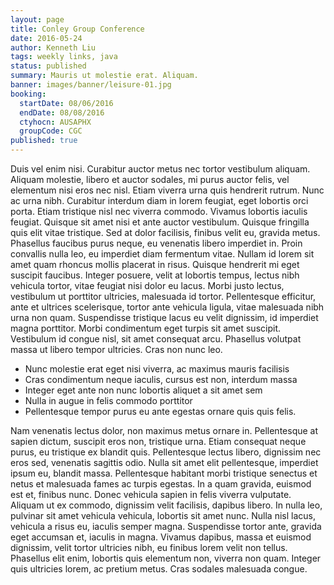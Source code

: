 ```yaml
---
layout: page
title: Conley Group Conference
date: 2016-05-24
author: Kenneth Liu
tags: weekly links, java
status: published
summary: Mauris ut molestie erat. Aliquam.
banner: images/banner/leisure-01.jpg
booking:
  startDate: 08/06/2016
  endDate: 08/08/2016
  ctyhocn: AUSAPHX
  groupCode: CGC
published: true
---
```

Duis vel enim nisi. Curabitur auctor metus nec tortor vestibulum aliquam. Aliquam molestie, libero et auctor sodales, mi purus auctor felis, vel elementum nisi eros nec nisl. Etiam viverra urna quis hendrerit rutrum. Nunc ac urna nibh. Curabitur interdum diam in lorem feugiat, eget lobortis orci porta. Etiam tristique nisl nec viverra commodo. Vivamus lobortis iaculis feugiat. Quisque sit amet nisi et ante auctor vestibulum. Quisque fringilla quis elit vitae tristique. Sed at dolor facilisis, finibus velit eu, gravida metus.
Phasellus faucibus purus neque, eu venenatis libero imperdiet in. Proin convallis nulla leo, eu imperdiet diam fermentum vitae. Nullam id lorem sit amet quam rhoncus mollis placerat in risus. Quisque hendrerit mi eget suscipit faucibus. Integer posuere, velit at lobortis tempus, lectus nibh vehicula tortor, vitae feugiat nisi dolor eu lacus. Morbi justo lectus, vestibulum ut porttitor ultricies, malesuada id tortor. Pellentesque efficitur, ante et ultrices scelerisque, tortor ante vehicula ligula, vitae malesuada nibh urna non quam. Suspendisse tristique lacus eu velit dignissim, id imperdiet magna porttitor. Morbi condimentum eget turpis sit amet suscipit. Vestibulum id congue nisl, sit amet consequat arcu. Phasellus volutpat massa ut libero tempor ultricies. Cras non nunc leo.

* Nunc molestie erat eget nisi viverra, ac maximus mauris facilisis
* Cras condimentum neque iaculis, cursus est non, interdum massa
* Integer eget ante non nunc lobortis aliquet a sit amet sem
* Nulla in augue in felis commodo porttitor
* Pellentesque tempor purus eu ante egestas ornare quis quis felis.

Nam venenatis lectus dolor, non maximus metus ornare in. Pellentesque at sapien dictum, suscipit eros non, tristique urna. Etiam consequat neque purus, eu tristique ex blandit quis. Pellentesque lectus libero, dignissim nec eros sed, venenatis sagittis odio. Nulla sit amet elit pellentesque, imperdiet ipsum eu, blandit massa. Pellentesque habitant morbi tristique senectus et netus et malesuada fames ac turpis egestas. In a quam gravida, euismod est et, finibus nunc. Donec vehicula sapien in felis viverra vulputate. Aliquam ut ex commodo, dignissim velit facilisis, dapibus libero. In nulla leo, pulvinar sit amet vehicula vehicula, lobortis sit amet nunc. Nulla nisl lacus, vehicula a risus eu, iaculis semper magna. Suspendisse tortor ante, gravida eget accumsan et, iaculis in magna. Vivamus dapibus, massa et euismod dignissim, velit tortor ultricies nibh, eu finibus lorem velit non tellus. Phasellus elit enim, lobortis quis elementum non, viverra non quam. Integer quis ultricies lorem, ac pretium metus. Cras sodales malesuada congue.
